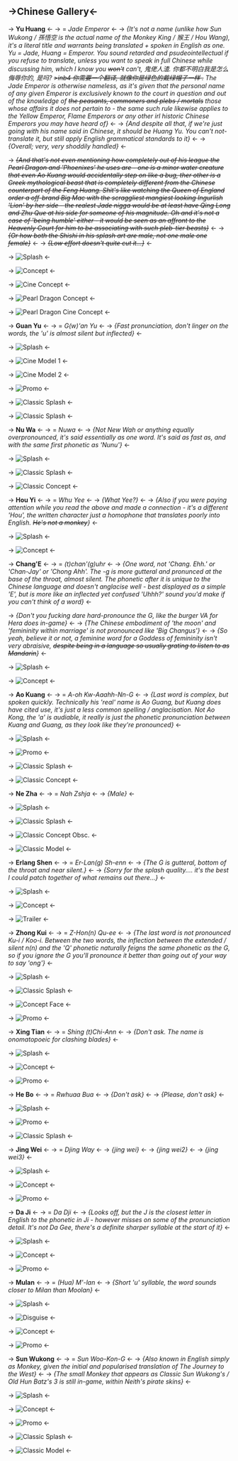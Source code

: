## ->Chinese Gallery<-

 -> **Yu Huang** <-
 -> = *Jade Emperor* <-
 -> *{It's not a name (unlike how Sun Wukong / 孫悟空 is the actual name of the Monkey King / 猴王 / Hou Wang), it's a literal title and warrants being translated + spoken in English as one. Yu = Jade, Huang = Emperor. You sound retarded and psudeointellectual if you refuse to translate, unless you want to speak in full Chinese while discussing him, which I know you ~~won't~~ can't, 鬼佬人渣. 你都不明白我是怎么侮辱你的, 是吗? ~~>inb4 你需要一个翻译, 就像你是绿色的戴绿帽子一样 .~~ The Jade Emperor is otherwise nameless, as it's given that the personal name of any given Emperor is exclusively known to the court in question and out of the knowledge of ~~the peasants, commoners and plebs / mortals~~ those whose affairs it does not pertain to - the same such rule likewise applies to the Yellow Emperor, Flame Emperors or any other irl historic Chinese Emperors you may have heard of}* <-
 -> *{And despite all that, if we're just going with his name said in Chinese, it should be Huang Yu. You can't not-translate it, but still apply English grammatical standards to it}* <-
 -> *{Overall; very, very shoddily handled}* <-

 -> *~~{And that's not even mentioning how completely out of his league the Pearl Dragon and 'Phoenixes' he uses are - one is a minor water creature that even Ao Kuang would accidentally step on like a bug, ther other is a Greek mythological beast that is completely different from the Chinese counterpart of the Feng Huang. Shit's like watching the Queen of England order a off-brand Big Mac with the scraggliest mangiest looking Ingurlish 'Lion' by her side - the realest Jade nigga would be at least have Qing Long and Zhu Que at his side for someone of his magnitude. Oh and it's not a case of 'being humble' either - it would be seen as an affront to the Heavenly Court for him to be associating with such pleb-tier beasts}~~* <-
 -> *~~{Or how both the Shishi in his splash art are male, not one male one female}~~* <-
 -> *~~{Low effort doesn't quite cut it...}~~* <-

 -> ![Splash](https://files.catbox.moe/oo4yvs.jpg) <-

 -> ![Concept](https://a.pomf.cat/idhgvh.jpg) <-

 -> ![Cine Concept](https://a.pomf.cat/djvasy.jpg) <-

 -> ![Pearl Dragon Concept](https://a.pomf.cat/bawyfj.jpg) <-

 -> ![Pearl Dragon Cine Concept](https://a.pomf.cat/akmavd.jpg) <-

 -> **Guan Yu** <-
 -> = *G(w)'an Yu* <-
 -> *{Fast pronunciation, don't linger on the words, the 'u' is almost silent but inflected}* <-

 -> ![Splash](https://files.catbox.moe/go65zs.jpg) <-

 -> ![Cine Model 1](https://files.catbox.moe/lx633b.jpg) <-

 -> ![Cine Model 2](https://files.catbox.moe/91ym2t.jpg) <-

 -> ![Promo](https://files.catbox.moe/z35wc9.jpg) <-

 -> ![Classic Splash](https://files.catbox.moe/22y7gk.jpg) <-

 -> ![Classic Splash](https://files.catbox.moe/9dz7go.jpg) <-

 -> **Nu Wa** <-
 -> = *Nuwa* <-
 -> *{Not New Wah or anything equally overpronounced, it's said essentially as one word. It's said as fast as, and with the same first phonetic as 'Nunu'}* <-

 -> ![Splash](https://files.catbox.moe/h28zyw.png) <-

 -> ![Classic Splash](https://files.catbox.moe/xmvhyv.jpg) <-

 -> ![Classic Concept](https://files.catbox.moe/l5mh1x.jpg) <-

 -> **Hou Yi** <-
 -> = *Whu Yee* <-
 -> *{What Yee?}* <-
 -> *{Also if you were paying attention while you read the above and made a connection - it's a different 'Hou', the written character just a homophone that translates poorly into English. ~~He's not a monkey~~}* <-

 -> ![Splash](https://files.catbox.moe/krolys.jpg) <-

 -> ![Concept](https://a.pomf.cat/wyctjc.jpg) <-

 -> **Chang'E** <-
 -> = *(t)chan'(g)uhr* <-
 -> *{One word, not 'Chang. Ehh.' or 'Chan-Jay' or 'Chong Ahh'. The -g is more gutteral and pronunced at the base of the throat, almost silent. The phonetic after it is unique to the Chinese language and doesn't anglacise well - best displayed as a simple 'E', but is more like an inflected yet confused 'Uhhh?' sound you'd make if you can't think of a word}* <-

 -> *{Don't you fucking dare hard-pronounce the G, like the burger VA for Hera does in-game}* <-
 -> *{The Chinese embodiment of 'the moon' and 'femininity within marriage' is not pronounced like 'Big Changus'}* <-
 -> *{So yeah, believe it or not, a feminine word for a Goddess of femininity isn't very abraisive, ~~despite being in a language so usually grating to listen to as Mandarin~~}* <-

 -> ![Splash](https://files.catbox.moe/fmxt3v.jpg) <-

 -> ![Concept](https://files.catbox.moe/qxdcm3.jpg) <-

 -> **Ao Kuang** <-
 -> = *A-oh Kw-Aaahh-Nn-G* <-
 -> *{Last word is complex, but spoken quickly. Technically his 'real' name is Ao Guang, but Kuang does have cited use, it's just a less common spelling / anglacisation. Not Ao Kong, the 'a' is audiable, it really is just the phonetic pronunciation between Kuang and Guang, as they look like they're pronounced}* <-

 -> ![Splash](https://files.catbox.moe/3su9as.jpg) <-

 -> ![Promo](https://a.pomf.cat/pitnsq.jpg) <-

 -> ![Classic Splash](https://files.catbox.moe/bs0yc4.jpg) <-

 -> ![Classic Concept](https://a.pomf.cat/fyemey.jpg) <-

 -> **Ne Zha** <-
 -> = *Nah Zshja* <-
 -> *{Male}* <-

 -> ![Splash](https://files.catbox.moe/qjb8jq.jpg) <-

 -> ![Classic Splash](https://files.catbox.moe/0e33c4.jpg) <-

 -> ![Classic Concept Obsc.](https://a.pomf.cat/zauuyg.jpg) <-

 -> ![Classic Model](https://files.catbox.moe/yizl54.jpg) <-

 -> **Erlang Shen** <-
 -> = *Er-Lan(g) Sh-enn* <-
 -> *{The G is gutteral, bottom of the throat and near silent.}* <-
 -> *{Sorry for the splash quality.... it's the best I could patch together of what remains out there...}* <-

 -> ![Splash](https://a.pomf.cat/tsbgye.png) <-

 -> ![Concept](https://files.catbox.moe/7p02p7.jpg) <-

 -> ![Trailer](https://files.catbox.moe/hwqhbn.jpg) <-

 -> **Zhong Kui** <-
 -> = *Z-Hon(n) Qu-ee* <-
 -> *{The last word is not pronounced Ku-i / Koo-i. Between the two words, the inflection between the extended / silent n(n) and the 'Q' phonetic naturally feigns the same phonetic as the G, so if you ignore the G you'll pronounce it better than going out of your way to say 'ong'}* <-

 -> ![Splash](https://a.pomf.cat/eeqybz.png) <-

 -> ![Classic Splash](https://a.pomf.cat/layxze.jpg) <-

 -> ![Concept Face](https://a.pomf.cat/hsodpb.jpg) <-

 -> ![Promo](https://a.pomf.cat/ubmvin.jpg) <-

 -> **Xing Tian** <-
 -> = *Shing (t)Chi-Ann* <-
 -> *{Don't ask. The name is onomatopoeic for clashing blades}* <-

 -> ![Splash](https://a.pomf.cat/hwfunc.jpg) <-

 -> ![Concept](https://files.catbox.moe/jm5vux.jpg) <-

 -> ![Promo](https://files.catbox.moe/x649yw.jpg) <-

 -> **He Bo** <-
 -> = *Rwhuaa Bua* <-
 -> *{Don't ask}* <-
 -> *{Please, don't ask}* <-

 -> ![Splash](https://files.catbox.moe/e09k9n.jpg) <-

 -> ![Promo](https://files.catbox.moe/mrvt5h.jpg) <-

 -> ![Classic Splash](https://files.catbox.moe/ya7xke.jpg) <-

 -> **Jing Wei** <-
 -> = *Djing Way* <-
 -> *{jing wei}* <-
 -> *{jing wei2}* <-
 -> *{jing wei3}* <-

 -> ![Splash](https://files.catbox.moe/mkf6kf.png) <-

 -> ![Concept](https://files.catbox.moe/rciqib.jpg) <-

 -> ![Promo](https://files.catbox.moe/5bm5p9.jpg) <-

 -> **Da Ji** <-
 -> = *Da Dji* <-
 -> *{Looks off, but the J is the closest letter in English to the phonetic in Ji - however misses on some of the pronunciation detail. It's not Da Gee, there's a definite sharper syllable at the start of it}* <-

 -> ![Splash](https://a.pomf.cat/mqfjym.jpg) <-

 -> ![Concept](https://files.catbox.moe/f5sdvc.jpg) <-

 -> ![Promo](https://files.catbox.moe/3j4qgr.jpg) <-

 -> **Mulan** <-
 -> = *(Hua) M'-lan* <-
 -> *{Short 'u' syllable, the word sounds closer to Milan than Moolan}* <-

 -> ![Splash](https://files.catbox.moe/waindt.jpg) <-

 -> ![Disguise](https://files.catbox.moe/suuhhj.jpg) <-

 -> ![Concept](https://a.pomf.cat/ntnsyk.jpg) <-

 -> ![Promo](https://files.catbox.moe/ycvfh7.jpg) <-

 -> **Sun Wukong** <-
 -> = *Sun Woo-Kon-G* <-
 -> *{Also known in English simply as Monkey, given the initial and popularised translation of The Journey to the West}* <-
 -> *{The small Monkey that appears as Classic Sun Wukong's / Old Hun Batz's 3 is still in-game, within Neith's pirate skins}* <-

 -> ![Splash](https://files.catbox.moe/jgtumu.jpg) <-

 -> ![Concept](https://files.catbox.moe/y171ud.jpg) <-

 -> ![Promo](https://files.catbox.moe/kk9a4e.jpg) <-

 -> ![Classic Splash](https://files.catbox.moe/do857u.jpg) <-

 -> ![Classic Model](https://files.catbox.moe/n8dutt.jpg) <-